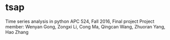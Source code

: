 # tsap
Time series analysis in python
APC 524, Fall 2016, Final project
Project member: Wenyan Gong, Zongxi Li, Cong Ma, Qingcan Wang, Zhuoran Yang, Hao Zhang
